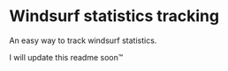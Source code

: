 # Windsurf statistics tracking
An easy way to track windsurf statistics.

I will update this readme soon™
